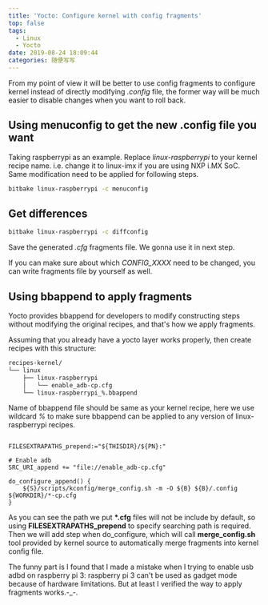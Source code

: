 ```yaml
---
title: 'Yocto: Configure kernel with config fragments'
top: false
tags:
  - Linux
  - Yocto
date: 2019-08-24 18:09:44
categories: 随便写写
---
```


From my point of view it will be better to use config fragments to configure kernel instead of directly modifying *.config* file, the former way will be much easier to disable changes when you want to roll back.

<!--more-->

## Using menuconfig to get the new .config file you want

Taking raspberrypi as an example. Replace *linux-raspberrypi* to your kernel recipe name. i.e. change it to linux-imx if you are using NXP i.MX SoC. Same modification need to be applied for following steps.

```bash
bitbake linux-raspberrypi -c menuconfig
```

## Get differences

```bash
bitbake linux-raspberrypi -c diffconfig
```

Save the generated *.cfg* fragments file. We gonna use it in next step.

If you can make sure about which *CONFIG_XXXX* need to be changed, you can write fragments file by yourself as well.

## Using bbappend to apply fragments

Yocto provides bbappend for developers to modify constructing steps without modifying the original recipes, and that's how we apply fragments.

Assuming that you already have a yocto layer works properly, then create recipes with this structure:

```bash
recipes-kernel/
└── linux
    ├── linux-raspberrypi
    │   └── enable_adb-cp.cfg
    └── linux-raspberrypi_%.bbappend

```

Name of bbappend file should be same as your kernel recipe, here we use wildcard *%* to make sure bbappend can be applied to any version of linux-raspberrypi recipes.

```bbappend

FILESEXTRAPATHS_prepend:="${THISDIR}/${PN}:"

# Enable adb
SRC_URI_append += "file://enable_adb-cp.cfg"

do_configure_append() {
    ${S}/scripts/kconfig/merge_config.sh -m -O ${B} ${B}/.config ${WORKDIR}/*-cp.cfg
}

```
As you can see the path we put **\*.cfg** files will not be include by default, so using **FILESEXTRAPATHS_prepend** to specify searching path is required. Then we will add step when do_configure, which will call **merge_config.sh** tool provided by kernel source to automatically merge fragments into kernel config file.

The funny part is I found that I made a mistake when I trying to enable usb adbd on raspberry pi 3: raspberry pi 3 can't be used as gadget mode because of hardware limitations. But at least I verified the way to apply fragments works.-_-.
